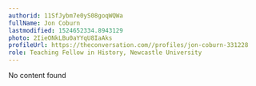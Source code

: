 ```yaml
---
authorid: 11SfJybm7e0yS08goqWQWa
fullName: Jon Coburn
lastmodified: 1524652334.8943129
photo: 2IieONkLBu0aYYqU8IaAks
profileUrl: https://theconversation.com//profiles/jon-coburn-331228
role: Teaching Fellow in History, Newcastle University
---
```

No content found